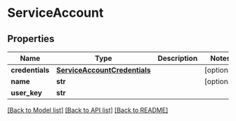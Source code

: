 # ServiceAccount

## Properties
Name | Type | Description | Notes
------------ | ------------- | ------------- | -------------
**credentials** | [**ServiceAccountCredentials**](ServiceAccountCredentials.md) |  | [optional] 
**name** | **str** |  | [optional] 
**user_key** | **str** |  | 

[[Back to Model list]](../README.md#documentation-for-models) [[Back to API list]](../README.md#documentation-for-api-endpoints) [[Back to README]](../README.md)


